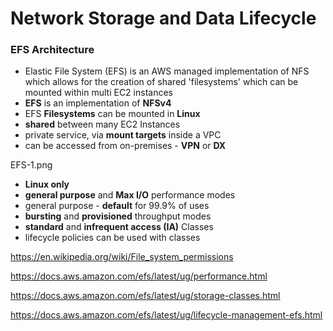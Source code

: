 # Network Storage and Data Lifecycle

### EFS Architecture

- Elastic File System (EFS) is an AWS managed implementation of NFS which allows for the creation of shared 'filesystems' which can be mounted within multi EC2 instances
- **EFS** is an implementation of **NFSv4**
- EFS **Filesystems** can be mounted in **Linux**
- **shared** between many EC2 Instances
- private service, via **mount targets** inside a VPC
- can be accessed from on-premises - **VPN** or **DX**

EFS-1.png

- **Linux only**
- **general purpose** and **Max I/O** performance modes
- general purpose - **default** for 99.9% of uses
- **bursting** and **provisioned** throughput modes
- **standard** and **infrequent access (IA)** Classes
- lifecycle policies can be used with classes

https://en.wikipedia.org/wiki/File_system_permissions

https://docs.aws.amazon.com/efs/latest/ug/performance.html

https://docs.aws.amazon.com/efs/latest/ug/storage-classes.html

https://docs.aws.amazon.com/efs/latest/ug/lifecycle-management-efs.html
